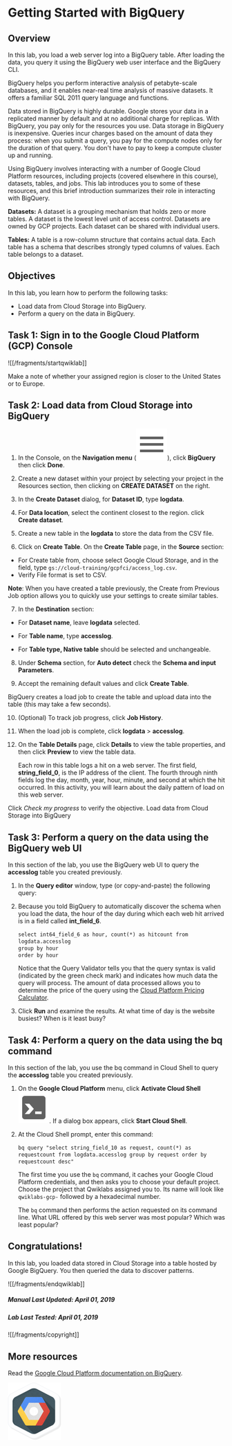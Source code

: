 # Getting Started with BigQuery

## Overview

In this lab, you load a web server log into a BigQuery table. After loading the data, you query it using the BigQuery web user interface and the BigQuery CLI.

BigQuery helps you perform interactive analysis of petabyte-scale databases, and it enables near-real time analysis of massive datasets. It offers a familiar SQL 2011 query language and functions.

Data stored in BigQuery is highly durable. Google stores your data in a replicated manner by default and at no additional charge for replicas. With BigQuery, you pay only for the resources you use. Data storage in BigQuery is inexpensive. Queries incur charges based on the amount of data they process:  when you submit a query, you pay for the compute nodes only for the duration of that query. You don't have to pay to keep a compute cluster up and running.

Using BigQuery involves interacting with a number of Google Cloud Platform resources, including projects (covered elsewhere in this course), datasets, tables, and jobs. This lab introduces you to some of these resources, and this brief introduction summarizes their role in interacting with BigQuery.

__Datasets:__ A dataset is a grouping mechanism that holds zero or more tables. A dataset is the lowest level unit of access control. Datasets are owned by GCP projects. Each dataset can be shared with individual users.

__Tables:__ A table is a row-column structure that contains actual data. Each table has a schema that describes strongly typed columns of values. Each table belongs to a dataset.

## Objectives

In this lab, you learn how to perform the following tasks:

* Load data from Cloud Storage into BigQuery.
* Perform a query on the data in BigQuery.

## Task 1: Sign in to the Google Cloud Platform (GCP) Console

![[/fragments/startqwiklab]]

Make a note of whether your assigned region is closer to the United States or to Europe.

## Task 2: Load data from Cloud Storage into BigQuery

1. In the Console, on the __Navigation menu__ (![Navigation menu](img/menu.png)), click __BigQuery__ then click __Done__.

2. Create a new dataset within your project by selecting your project in the Resources section, then clicking on __CREATE DATASET__ on the right.

3. In the __Create Dataset__ dialog, for __Dataset ID__, type __logdata__.

4. For __Data location__, select the continent closest to the region. click __Create dataset__.

5. Create a new table in the __logdata__ to store the data from the CSV file.

6. Click on __Create Table__. On the __Create Table__ page, in the __Source__ section:

  * For Create table from, choose select Google Cloud Storage, and in the field, type `gs://cloud-training/gcpfci/access_log.csv`.
  * Verify File format is set to CSV.


  __Note__: When you have created a table previously, the Create from Previous Job option allows you to quickly use your settings to create similar tables.

7. In the __Destination__ section:

  * For __Dataset name__, leave __logdata__ selected.

  * For __Table name__, type __accesslog__.

  * For __Table type, Native table__ should be selected and unchangeable.

8. Under __Schema__ section, for __Auto detect__ check the __Schema and input Parameters__.

9. Accept the remaining default values and click __Create Table__.

  BigQuery creates a load job to create the table and upload data into the table (this may take a few seconds).

10. (Optional) To track job progress, click __Job History__.

11. When the load job is complete, click __logdata__ > __accesslog__.

12. On the __Table Details__ page, click __Details__ to view the table properties, and then click __Preview__ to view the table data.

    Each row in this table logs a hit on a web server. The first field, __string_field_0__, is the IP address of the client. The fourth through ninth fields log the day, month, year, hour, minute, and second at which the hit occurred. In this activity, you will learn about the daily pattern of load on this web server.

Click _Check my progress_ to verify the objective.
  <ql-activity-tracking step=1>
        Load data from Cloud Storage into BigQuery
  </ql-activity-tracking>

## Task 3: Perform a query on the data using the BigQuery web UI

In this section of the lab, you use the BigQuery web UI to query the __accesslog__ table you created previously.

1. In the __Query editor__ window, type (or copy-and-paste) the following query:

2. Because you told BigQuery to automatically discover the schema when you load the data, the hour of the day during which each web hit arrived is in a field called __int_field_6__.

    ```
    select int64_field_6 as hour, count(*) as hitcount from logdata.accesslog
    group by hour
    order by hour
    ```

    Notice that the Query Validator tells you that the query syntax is valid (indicated by the green check mark) and indicates how much data the query will process. The amount of data processed allows you to determine the price of the query using the  [Cloud Platform Pricing Calculator](https://cloud.google.com/products/calculator/).

3. Click __Run__ and examine the results. At what time of day is the website busiest? When is it least busy?

## Task 4: Perform a query on the data using the bq command

In this section of the lab, you use the bq command in Cloud Shell to query the __accesslog__ table you created previously.

1. On the __Google Cloud Platform__ menu, click __Activate Cloud Shell__ ![Activate Cloud Shell](img/devshell.png).
If a dialog box appears, click __Start Cloud Shell__.

2. At the Cloud Shell prompt, enter this command:

    ```
    bq query "select string_field_10 as request, count(*) as requestcount from logdata.accesslog group by request order by requestcount desc"
    ```

    The first time you use the ```bq``` command, it caches your Google Cloud Platform credentials, and then asks you to choose your default project. Choose the project that Qwiklabs assigned you to. Its name will look like ```qwiklabs-gcp-``` followed by a hexadecimal number.

    The `bq` command then performs the action requested on its command line. What URL offered by this web server was most popular? Which was least popular?


## Congratulations!

In this lab, you loaded data stored in Cloud Storage into a table hosted by Google BigQuery. You then queried the data to discover patterns.

![[/fragments/endqwiklab]]

##### Manual Last Updated: April 01, 2019

##### Lab Last Tested: April 01, 2019

![[/fragments/copyright]]

## More resources

Read the  [Google Cloud Platform documentation on BigQuery](https://cloud.google.com/bigquery/docs/).

![827b33e18db55754.png](img/827b33e18db55754.png)
